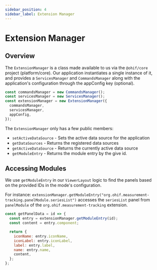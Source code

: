 ```yaml
---
sidebar_position: 4
sidebar_label: Extension Manager
---
```


# Extension Manager

## Overview
The `ExtensionManager` is a class made available to us via the `@ohif/core`
project (platform/core). Our application instantiates a single instance of it,
and provides a `ServicesManager` and `CommandsManager` along with the
application's configuration through the appConfig key (optional).

```js
const commandsManager = new CommandsManager();
const servicesManager = new ServicesManager();
const extensionManager = new ExtensionManager({
  commandsManager,
  servicesManager,
  appConfig,
});
```

The `ExtensionManager` only has a few public members:

- `setActiveDataSource` - Sets the active data source for the application
- `getDataSources` - Returns the registered data sources
- `getActiveDataSource` - Returns the currently active data source
- `getModuleEntry` - Returns the module entry by the give id.


## Accessing Modules

We use `getModuleEntry` in our `ViewerLayout` logic to find the panels based on the
provided IDs in the mode's configuration.


For instance: `extensionManager.getModuleEntry("org.ohif.measurement-tracking.panelModule.seriesList")`
accesses the `seriesList` panel from `panelModule` of the `org.ohif.measurement-tracking` extension.


```js
const getPanelData = id => {
  const entry = extensionManager.getModuleEntry(id);
  const content = entry.component;

  return {
    iconName: entry.iconName,
    iconLabel: entry.iconLabel,
    label: entry.label,
    name: entry.name,
    content,
  };
};
```
